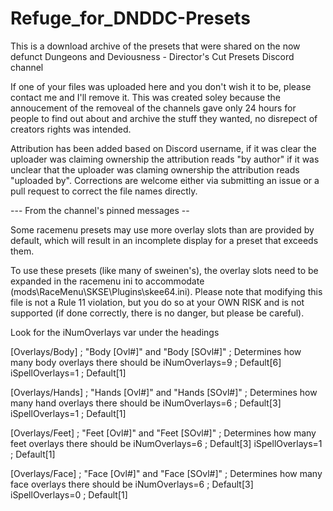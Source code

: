 # Refuge_for_DNDDC-Presets
This is a download archive of the presets that were shared on the now defunct Dungeons and Deviousness - Director's Cut Presets Discord channel

If one of your files was uploaded here and you don't wish it to be, please contact me and I'll remove it. This was created soley because the annoucement of the removeal of the channels gave only 24 hours for people to find out about and archive the stuff they wanted, no disrepect of creators rights was intended.

Attribution has been added based on Discord username, if it was clear the uploader was claiming ownership the attribution reads "by author" if it was unclear that the uploader was claming ownership the attribution reads "uploaded by". Corrections are welcome either via submitting an issue or a pull request to correct the file names directly.

--- From the channel's pinned messages --

Some racemenu presets may use more overlay slots than are provided by default, which will result in an incomplete display for a preset that exceeds them. 

To use these presets (like many of sweinen's), the overlay slots need to be expanded in the racemenu ini to accommodate (mods\RaceMenu\SKSE\Plugins\skee64.ini). Please note that modifying this file is not a Rule 11 violation, but you do so at your OWN RISK and is not supported (if done correctly, there is no danger, but please be careful). 

Look for the iNumOverlays var under the headings

[Overlays/Body] ; "Body [Ovl#]" and "Body [SOvl#]"
; Determines how many body overlays there should be
iNumOverlays=9 ; Default[6]
iSpellOverlays=1 ; Default[1]


[Overlays/Hands] ; "Hands [Ovl#]" and "Hands [SOvl#]"
; Determines how many hand overlays there should be
iNumOverlays=6 ; Default[3]
iSpellOverlays=1 ; Default[1]


[Overlays/Feet] ; "Feet [Ovl#]" and "Feet [SOvl#]"
; Determines how many feet overlays there should be
iNumOverlays=6 ; Default[3]
iSpellOverlays=1 ; Default[1]


[Overlays/Face] ; "Face [Ovl#]" and "Face [SOvl#]"
; Determines how many face overlays there should be
iNumOverlays=6 ; Default[3]
iSpellOverlays=0 ; Default[1] 
